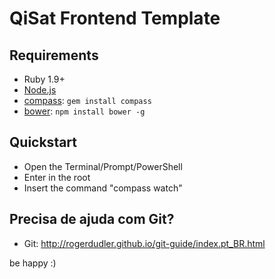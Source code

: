 # QiSat Frontend Template
 
## Requirements

  * Ruby 1.9+
  * [Node.js](http://nodejs.org)
  * [compass](http://compass-style.org/): `gem install compass`
  * [bower](http://bower.io): `npm install bower -g`

## Quickstart
 
  * Open the Terminal/Prompt/PowerShell
  * Enter in the root
  * Insert the command "compass watch"

## Precisa de ajuda com Git?
  * Git: http://rogerdudler.github.io/git-guide/index.pt_BR.html

 be happy :)


 